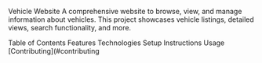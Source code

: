 Vehicle Website
A comprehensive website to browse, view, and manage information about vehicles. This project showcases vehicle listings, detailed views, search functionality, and more.

Table of Contents
Features
Technologies
Setup Instructions
Usage
[Contributing](#contributing

